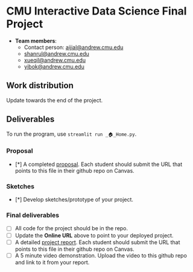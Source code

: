 # CMU Interactive Data Science Final Project

* **Team members**:
  * Contact person: aijial@andrew.cmu.edu
  * shanrul@andrew.cmu.edu
  * xueqil@andrew.cmu.edu
  * yibok@andrew.cmu.edu

## Work distribution

Update towards the end of the project.

## Deliverables

To run the program, use `streamlit run _🏠_Home.py`.

### Proposal

- [*] A completed [proposal](Proposal.md). Each student should submit the URL that points to this file in their github repo on Canvas.

### Sketches

- [*] Develop sketches/prototype of your project.

### Final deliverables

- [ ] All code for the project should be in the repo.
- [ ] Update the **Online URL** above to point to your deployed project.
- [ ] A detailed [project report](Report.md).  Each student should submit the URL that points to this file in their github repo on Canvas.
- [ ] A 5 minute video demonstration.  Upload the video to this github repo and link to it from your report.
